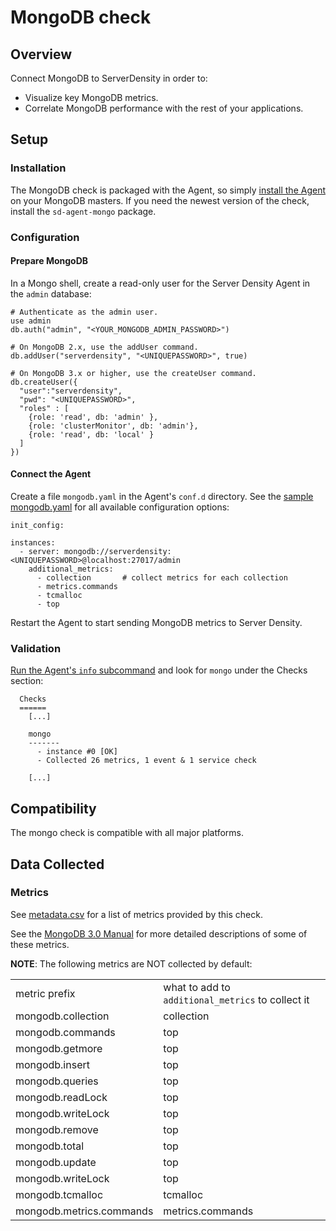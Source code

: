 # MongoDB check

## Overview

Connect MongoDB to ServerDensity in order to:

* Visualize key MongoDB metrics.
* Correlate MongoDB performance with the rest of your applications.

## Setup
### Installation

The MongoDB check is packaged with the Agent, so simply [install the Agent](https://support.serverdensity.com/hc/en-us/articles/214171178) on your MongoDB masters. If you need the newest version of the check, install the `sd-agent-mongo` package.

### Configuration
#### Prepare MongoDB

In a Mongo shell, create a read-only user for the Server Density Agent in the `admin` database:

```
# Authenticate as the admin user.
use admin
db.auth("admin", "<YOUR_MONGODB_ADMIN_PASSWORD>")

# On MongoDB 2.x, use the addUser command.
db.addUser("serverdensity", "<UNIQUEPASSWORD>", true)

# On MongoDB 3.x or higher, use the createUser command.
db.createUser({
  "user":"serverdensity",
  "pwd": "<UNIQUEPASSWORD>",
  "roles" : [
    {role: 'read', db: 'admin' },
    {role: 'clusterMonitor', db: 'admin'},
    {role: 'read', db: 'local' }
  ]
})
```

#### Connect the Agent

Create a file `mongodb.yaml` in the Agent's `conf.d` directory. See the [sample mongodb.yaml](https://github.com/DataDog/integrations-core/blob/master/mongo/conf.yaml.example) for all available configuration options:

```
init_config:

instances:
  - server: mongodb://serverdensity:<UNIQUEPASSWORD>@localhost:27017/admin
    additional_metrics:
      - collection       # collect metrics for each collection
      - metrics.commands
      - tcmalloc
      - top
```



Restart the Agent to start sending MongoDB metrics to Server Density.

### Validation

[Run the Agent's `info` subcommand](https://docs.datadoghq.com/agent/faq/agent-status-and-information/) and look for `mongo` under the Checks section:

```
  Checks
  ======
    [...]

    mongo
    -------
      - instance #0 [OK]
      - Collected 26 metrics, 1 event & 1 service check

    [...]
```

## Compatibility

The mongo check is compatible with all major platforms.

## Data Collected
### Metrics

See [metadata.csv](metadata.csv) for a list of metrics provided by this check.

See the [MongoDB 3.0 Manual](https://docs.mongodb.org/manual/reference/command/dbStats/) for more detailed descriptions of some of these metrics.

**NOTE**: The following metrics are NOT collected by default:

|||
|---|---|
|metric prefix|what to add to `additional_metrics` to collect it|
|mongodb.collection|collection|
|mongodb.commands|top|
|mongodb.getmore|top|
|mongodb.insert|top|
|mongodb.queries|top|
|mongodb.readLock|top|
|mongodb.writeLock|top|
|mongodb.remove|top|
|mongodb.total|top|
|mongodb.update|top|
|mongodb.writeLock|top|
|mongodb.tcmalloc|tcmalloc|
|mongodb.metrics.commands|metrics.commands|

